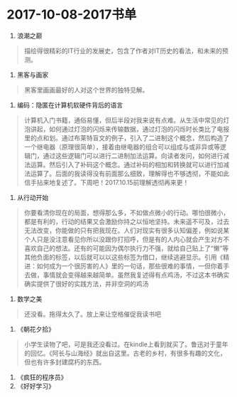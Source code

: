 # 2017-10-08-2017书单

1. 浪潮之巅

> 描绘得很精彩的IT行业的发展史，包含了作者对IT历史的看法，和未来的预测。

1. 黑客与画家

> 黑客里画画最好的人对这个世界的独特见解。

1. 编码：隐匿在计算机软硬件背后的语言

> 计算机入门书籍，通俗易懂，但后半段对我来说有点难。从生活中常见的灯泡讲起，如何通过灯泡的闪烁来传输数据，通过灯泡的闪烁时长类比了电报里的点和划。通过布莱特盲文的例子，引入了二进制这个概念，然后构造了一个继电器（原理很简单），接着由继电器的组合可以组成与或非异或等逻辑门，通过这些逻辑门可以进行二进制加法运算。向读者发问，如何进行减法运算。然后引入了补码这个概念。通过补码的相加和转换就可以进行加减法运算了。后面的我读得没有前面那么细致，理解得也不够透彻，不能如此信手拈来地复述了。下周吧！2017.10.15前理解透彻再来更！

1. 从行动开始

> 你要看清你现在的局面，想得那么多，不如做点微小的行动。哪怕很微小，都是有利的，行动的结果又会激励你持之以恒地坚持。未来遥不可及，过去无法改变，你能做的只有把我现在。人们对现实有很多认知偏差，例如说某个人只是没注意看见你所以没跟你打招呼，但是有的人内心就会产生对方不喜欢自己的想法。还有的可能因为偶尔执行力不强，就给自己贴上了“懒”等其他负面的标签，以后就可以以这些标签为借口，继续逃避显示。引用《精进：如何成为一个很厉害的人》里的一句话，那些很难的事情，一但你着手去做，事情就会变得越来越简单。虽然我复述得有点鸡汤，不过这本书确实确实提供了很好的实践方法，并非空洞的鸡汤

1. 数学之美

> 还没看。拖得太久了。放上来让空格催促我读书吧

1. 《朝花夕拾》

> 小学生读物了吧，可是我还没看过。在kindle上看到就买了。鲁迅对于童年的回忆。《阿长与山海经》就出自这里。古老的乡村，有很多有趣的文化，但也有许多封建腐朽的东西。

1. 《疯狂的程序员》
2. 《好好学习》